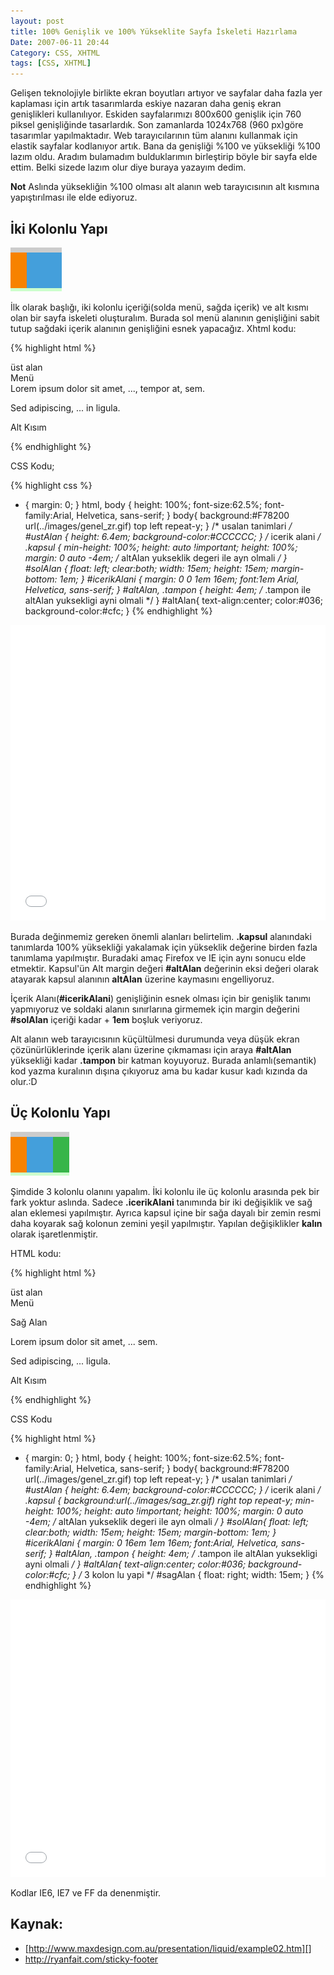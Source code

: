 ```yaml
---
layout: post
title: 100% Genişlik ve 100% Yükseklite Sayfa İskeleti Hazırlama
Date: 2007-06-11 20:44
Category: CSS, XHTML
tags: [CSS, XHTML]
---
```


Gelişen teknolojiyle birlikte ekran boyutları artıyor ve sayfalar daha
fazla yer kaplaması için artık tasarımlarda eskiye nazaran daha geniş
ekran genişlikleri kullanılıyor. Eskiden sayfalarımızı 800x600 genişlik
için 760 piksel genişliğinde tasarlardık. Son zamanlarda 1024x768 (960
px)göre tasarımlar yapılmaktadır. Web tarayıcılarının tüm alanını
kullanmak için elastik sayfalar kodlanıyor artık. Bana da genişliği %100
ve yüksekliği %100 lazım oldu. Aradım bulamadım bulduklarımın
birleştirip böyle bir sayfa elde ettim. Belki sizede lazım olur diye
buraya yazayım dedim.

**Not**
Aslında yüksekliğin %100 olması alt alanın web tarayıcısının alt kısmına
yapıştırılması ile elde ediyoruz.

## İki Kolonlu Yapı

![İki Kolon][]

İlk olarak başlığı, iki kolonlu içeriği(solda menü, sağda
içerik) ve alt kısmı olan bir sayfa iskeleti oluşturalım. Burada sol
menü alanının genişliğini sabit tutup sağdaki içerik alanının
genişliğini esnek yapacağız. Xhtml kodu:

{% highlight html %}
<div class="kapsul">
	<div id="ustAlan"> üst alan
	</div>
	<div id="solAlan">Menü</div>
	<div id="icerikAlani">
	Lorem ipsum dolor sit amet, ..., tempor at, sem.
	<p>Sed adipiscing, ... in ligula. </p>
	</div>
	<div class="tampon"></div>
</div>
<div id="altAlan">
	<p>Alt Kısım</p>
</div>
{% endhighlight %}

CSS Kodu;

{% highlight css %}
* {
margin: 0;
}
html, body {
    height: 100%;
    font-size:62.5%;
    font-family:Arial, Helvetica, sans-serif;
}
body{
	background:#F78200 url(../images/genel_zr.gif) top left repeat-y;
}
/* usalan tanimlari */
#ustAlan {
height: 6.4em;
background-color:#CCCCCC;
}
/* icerik alani */
.kapsul {
    min-height: 100%;
    height: auto !important;
    height: 100%;
    margin: 0 auto -4em; /* altAlan yukseklik degeri ile ayn olmali */
}
#solAlan
{
    float: left;
    clear:both;
    width: 15em;
    height: 15em;
    margin-bottom: 1em;
}
#icerikAlani
{
    margin: 0 0 1em 16em;
    font:1em Arial, Helvetica, sans-serif;
}
#altAlan, .tampon {
	height: 4em; /* .tampon ile altAlan yuksekligi ayni olmali */
}
#altAlan{
    text-align:center;
    color:#036;
    background-color:#cfc;
}
{% endhighlight %}

<iframe height='473' scrolling='no' src='//codepen.io/fatihhayri/embed/LNLPwj/?height=473&theme-id=13521&default-tab=result' frameborder='no' allowtransparency='true' allowfullscreen='true' style='width: 100%;'></iframe>

Burada değinmemiz gereken önemli alanları belirtelim. **.kapsul**
alanındaki tanımlarda 100% yüksekliği yakalamak için yükseklik değerine
birden fazla tanımlama yapılmıştır. Buradaki amaç Firefox ve IE için
aynı sonucu elde etmektir. Kapsul'ün Alt margin değeri **#altAlan**
değerinin eksi değeri olarak atayarak kapsul alanının **altAlan**
üzerine kaymasını engelliyoruz.

İçerik Alanı(**#icerikAlani**) genişliğinin esnek olması için bir
genişlik tanımı yapmıyoruz ve soldaki alanın sınırlarına girmemek için
margin değerini **#solAlan** içeriği kadar + **1em** boşluk veriyoruz.

Alt alanın web tarayıcısının küçültülmesi durumunda veya düşük ekran
çözünürlüklerinde içerik alanı üzerine çıkmaması için araya
**#altAlan** yüksekliği kadar **.tampon** bir katman koyuyoruz. Burada
anlamlı(semantik) kod yazma kuralının dışına çıkıyoruz ama bu kadar
kusur kadı kızında da olur.:D

## Üç Kolonlu Yapı

![Üç kolon][]

Şimdide 3 kolonlu olanını yapalım. İki kolonlu ile üç
kolonlu arasında pek bir fark yoktur aslında. Sadece **.icerikAlani**
tanımında bir iki değişiklik ve sağ alan eklemesi yapılmıştır. Ayrıca
kapsul içine bir sağa dayalı bir zemin resmi daha koyarak sağ kolonun
zemini yeşil yapılmıştır. Yapılan değişiklikler **kalın** olarak
işaretlenmiştir.

HTML kodu:

{% highlight html %}
<div class="kapsul">
	<div id="ustAlan"> üst alan</div>
	<div id="solAlan">Menü</div>
	<div id="sagAlan">
		<p>Sağ Alan </p>
	</div>
	<div id="icerikAlani">
	Lorem ipsum dolor sit amet, ... sem.
	<p>Sed adipiscing, ... ligula. </p>
	</div>
	<div class="tampon"></div>
</div>
<div id="altAlan">
	<p>Alt Kısım</p>
</div>
{% endhighlight %}

CSS Kodu

{% highlight html %}
* {
	margin: 0;
}
html, body {
    height: 100%;
    font-size:62.5%;
    font-family:Arial, Helvetica, sans-serif;
}
body{
	background:#F78200 url(../images/genel_zr.gif) top left repeat-y;
}
/* usalan tanimlari */
#ustAlan {
    height: 6.4em;
    background-color:#CCCCCC;
}
/* icerik alani */
.kapsul {
    background:url(../images/sag_zr.gif) right top repeat-y;
    min-height: 100%;
    height: auto !important;
    height: 100%;
    margin: 0 auto -4em; /* altAlan yukseklik degeri ile ayn olmali */
}
#solAlan{
    float: left;
    clear:both;
    width: 15em;
    height: 15em;
    margin-bottom: 1em;
}
#icerikAlani
{
    margin: 0 16em 1em 16em;
    font:Arial, Helvetica, sans-serif;
}
#altAlan, .tampon {
	height: 4em; /* .tampon ile altAlan yuksekligi ayni olmali */
}
#altAlan{
    text-align:center;
    color:#036;
    background-color:#cfc;
}
/* 3 kolon lu yapi */
#sagAlan
{
    float: right;
    width: 15em;
}
{% endhighlight %}

<iframe height='444' scrolling='no' src='//codepen.io/fatihhayri/embed/rewNBL/?height=444&theme-id=13521&default-tab=result' frameborder='no' allowtransparency='true' allowfullscreen='true' style='width: 100%;'>
</iframe>

Kodlar IE6, IE7 ve FF da denenmiştir.

## Kaynak:

-   [http://www.maxdesign.com.au/presentation/liquid/example02.htm][]
-   http://ryanfait.com/sticky-footer

  [İki Kolon]: /images/iki_kolon_yuzde.gif
  [Üç kolon]: /images/uc_kolon_yuzde.gif
  [http://www.maxdesign.com.au/presentation/liquid/example02.htm]: http://www.maxdesign.com.au/presentation/liquid/example02.htm
